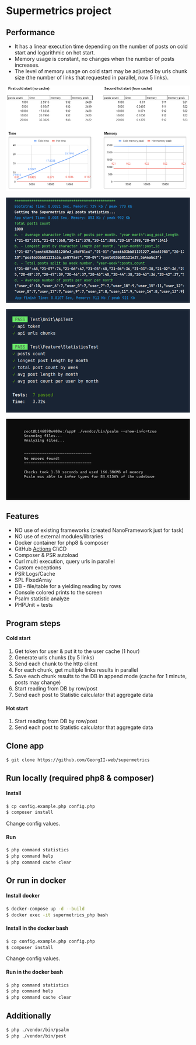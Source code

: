 # Supermetrics project

## Performance
- It has a linear execution time depending on the number of posts on cold start and logarithmic on hot start.
- Memory usage is constant, no changes when the number of posts increases.
- The level of memory usage on cold start may be adjusted by urls chunk size (the number of links that requested in parallel, now 5 links).

![Perfomance](data/images/stat.png?raw=true "Perfomance")

![Results](data/images/work.png?raw=true "Results")

![PEST test](data/images/pest.png?raw=true "PEST test")

![PSALM result](data/images/psalm.png?raw=true "PSALM result")

## Features
- NO use of existing frameworks (created NanoFramework just for task)
- NO use of external modules/libraries
- Docker container for php8 & composer
- GitHub [Actions](https://github.com/GeorgII-web/supermetrics/runs/1999544319?check_suite_focus=true) CI\CD
- Composer & PSR autoload
- Curl multi execution, query urls in parallel
- Custom exceptions
- PSR Logs/Cache
- SPL FixedArray  
- DB - file/table for a yielding reading by rows
- Console colored prints to the screen
- Psalm statistic analyze
- PHPUnit + tests

## Program steps

#### Cold start
1. Get token for user & put it to the user cache (1 hour)
2. Generate urls chunks (by 5 links)
3. Send each chunk to the http client
4. For each chunk, get multiple links results in parallel
5. Save each chunk results to the DB in append mode (cache for 1 minute, posts may change)
6. Start reading from DB by row/post
7. Send each post to Statistic calculator that aggregate data

#### Hot start
1. Start reading from DB by row/post
2. Send each post to Statistic calculator that aggregate data

## Clone app
```sh
$ git clone https://github.com/GeorgII-web/supermetrics
```

## Run locally (required php8 & composer)

#### Install
```sh
$ cp config.example.php config.php
$ composer install
```
Change config values.

#### Run
```sh
$ php command statistics
$ php command help
$ php command cache clear
```

## Or run in docker

#### Install docker
```sh
$ docker-compose up -d --build
$ docker exec -it supermetrics_php bash
```
#### Install in the docker bash
```sh
$ cp config.example.php config.php
$ composer install
```

Change config values.

#### Run in the docker bash
```sh
$ php command statistics
$ php command help
$ php command cache clear
```

## Additionally
```sh
$ php ./vendor/bin/psalm
$ php ./vendor/bin/pest
```
